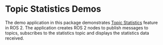 # Topic Statistics Demos

The demo application in this package demonstrates [Topic Statistics](https://index.ros.org/doc/ros2/Concepts/About-Topic-Statistics/) feature in ROS 2.
The application creates ROS 2 nodes to publish messages to topics, subscribes to the statistics topic and displays the statistics data received.
